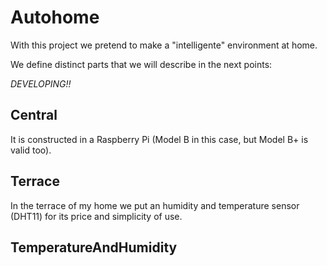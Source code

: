 # Autohome
With this project we pretend to make a "intelligente" environment at home.

We define distinct parts that we will describe in the next points:


*DEVELOPING!!*

## Central
It is constructed in a Raspberry Pi (Model B in this case, but Model B+ is valid too).


## Terrace
In the terrace of my home we put an humidity and temperature sensor (DHT11) for its price and simplicity of use.

## TemperatureAndHumidity
